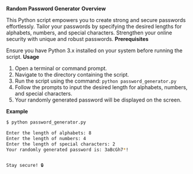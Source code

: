 **Random Password Generator**
**Overview**

This Python script empowers you to create strong and secure passwords effortlessly. Tailor your passwords by specifying the desired lengths for alphabets, numbers, and special characters. Strengthen your online security with unique and robust passwords.
**Prerequisites**

Ensure you have Python 3.x installed on your system before running the script.
**Usage**

1. Open a terminal or command prompt.
2. Navigate to the directory containing the script.
3. Run the script using the command: `python password_generator.py`
4. Follow the prompts to input the desired length for alphabets, numbers, and special characters.
5. Your randomly generated password will be displayed on the screen.
   
**Example**
```bash
$ python password_generator.py

Enter the length of alphabets: 8
Enter the length of numbers: 4
Enter the length of special characters: 2
Your randomly generated password is: 3aBcGh7*!


Stay secure! 🔒
